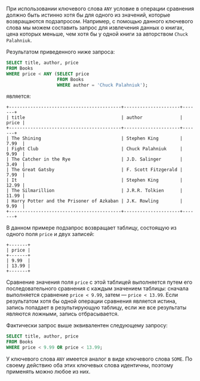 При использовании ключевого слова `ANY` условие в операции сравнения должно быть истинно хотя бы для одного из значений, которые возвращаются подзапросом. Например, с помощью данного ключевого слова мы можем составить запрос для извлечения данных о книгах, цена которых меньше, чем хотя бы у одной книги за авторством `Chuck Palahniuk`.

Результатом приведенного ниже запроса:

```sql
SELECT title, author, price
FROM Books
WHERE price < ANY (SELECT price
                   FROM Books
                   WHERE author = 'Chuck Palahniuk');
```

является:

```no-highlight
+------------------------------------------+---------------------+-------+
| title                                    | author              | price |
+------------------------------------------+---------------------+-------+
| The Shining                              | Stephen King        | 7.99  |
| Fight Club                               | Chuck Palahniuk     | 9.99  |
| The Catcher in the Rye                   | J.D. Salinger       | 3.49  |
| The Great Gatsby                         | F. Scott Fitzgerald | 7.99  |
| It                                       | Stephen King        | 12.99 |
| The Silmarillion                         | J.R.R. Tolkien      | 11.99 |
| Harry Potter and the Prisoner of Azkaban | J.K. Rowling        | 9.99  |
+------------------------------------------+---------------------+-------+
```

В данном примере подзапрос возвращает таблицу, состоящую из одного поля `price` и двух записей:

```no-highlight
+-------+
| price |
+-------+
| 9.99  |
| 13.99 |
+-------+
```

Сравнение значения поля `price` с этой таблицей выполняется путем его последовательного сравнения с каждым значением таблицы: сначала выполняется сравнение `price < 9.99`, затем — `price < 13.99`. Если результатом хотя бы одной операции сравнения является истина, запись попадает в результирующую таблицу, если же все результаты являются ложными, запись отбрасывается.

Фактически запрос выше эквивалентен следующему запросу:

```sql
SELECT title, author, price
FROM Books
WHERE price < 9.99 OR price < 13.99;
```

У ключевого слова `ANY` имеется аналог в виде ключевого слова `SOME`. По своему действию оба этих ключевых слова идентичны, поэтому применять можно любое из них.